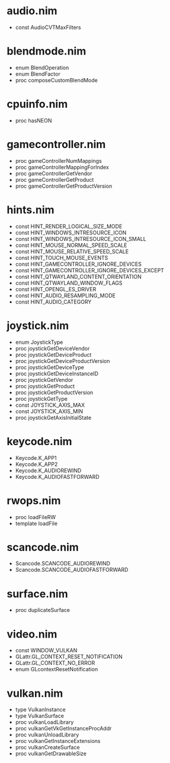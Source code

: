 audio.nim
=========
* const AudioCVTMaxFilters

blendmode.nim
=============
* enum BlendOperation
* enum BlendFactor
* proc composeCustomBlendMode

cpuinfo.nim
===========
* proc hasNEON

gamecontroller.nim
==================
* proc gameControllerNumMappings
* proc gameControllerMappingForIndex
* proc gameControllerGetVendor
* proc gameControllerGetProduct
* proc gameControllerGetProductVersion

hints.nim
=========
* const HINT_RENDER_LOGICAL_SIZE_MODE
* const HINT_WINDOWS_INTRESOURCE_ICON
* const HINT_WINDOWS_INTRESOURCE_ICON_SMALL
* const HINT_MOUSE_NORMAL_SPEED_SCALE
* const HINT_MOUSE_RELATIVE_SPEED_SCALE
* const HINT_TOUCH_MOUSE_EVENTS
* const HINT_GAMECONTROLLER_IGNORE_DEVICES
* const HINT_GAMECONTROLLER_IGNORE_DEVICES_EXCEPT
* const HINT_QTWAYLAND_CONTENT_ORIENTATION
* const HINT_QTWAYLAND_WINDOW_FLAGS
* const HINT_OPENGL_ES_DRIVER
* const HINT_AUDIO_RESAMPLING_MODE
* const HINT_AUDIO_CATEGORY

joystick.nim
============
* enum JoystickType
* proc joystickGetDeviceVendor
* proc joystickGetDeviceProduct
* proc joystickGetDeviceProductVersion
* proc joystickGetDeviceType
* proc joystickGetDeviceInstanceID
* proc joystickGetVendor
* proc joystickGetProduct
* proc joystickGetProductVersion
* proc joystickGetType
* const JOYSTICK_AXIS_MAX
* const JOYSTICK_AXIS_MIN
* proc joystickGetAxisInitialState

keycode.nim
===========
* Keycode.K_APP1
* Keycode.K_APP2
* Keycode.K_AUDIOREWIND
* Keycode.K_AUDIOFASTFORWARD

rwops.nim
=========
* proc loadFileRW
* template loadFile

scancode.nim
============
* Scancode.SCANCODE_AUDIOREWIND
* Scancode.SCANCODE_AUDIOFASTFORWARD

surface.nim
===========
* proc duplicateSurface

video.nim
=========
* const WINDOW_VULKAN
* GLattr.GL_CONTEXT_RESET_NOTIFICATION
* GLattr.GL_CONTEXT_NO_ERROR
* enum GLcontextResetNotification

vulkan.nim
==========
* type VulkanInstance
* type VulkanSurface
* proc vulkanLoadLibrary
* proc vulkanGetVkGetInstanceProcAddr
* proc vulkanUnloadLibrary
* proc vulkanGetInstanceExtensions
* proc vulkanCreateSurface
* proc vulkanGetDrawableSize


